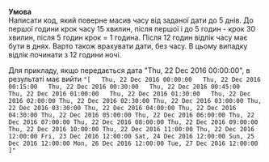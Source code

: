 **Умова**  
Написати код, який поверне масив часу від заданої дати до 5 днів. До першої години крок часу 15 хвилин, після першої і до 5 годин - крок 30 хвилин, після 5 годин крок = 1 година. Після 12 годин відлік часу має бути в днях. Варто також врахувати дати, без часу. В цьому випадку відлік починати з 12 години ночі.

Для прикладу, якщо передається дата "Thu, 22 Dec 2016 00:00:00", в результаті має вийти 
`"[  
Thu, 22 Dec 2016 00:00:00  
Thu, 22 Dec 2016 00:15:00  
Thu, 22 Dec 2016 00:30:00  
Thu, 22 Dec 2016 00:45:00  
Thu, 22 Dec 2016 01:00:00  
Thu, 22 Dec 2016 01:30:00  
Thu, 22 Dec 2016 02:00:00
Thu, 22 Dec 2016 02:30:00
Thu, 22 Dec 2016 03:00:00
Thu, 22 Dec 2016 03:30:00
Thu, 22 Dec 2016 04:00:00
Thu, 22 Dec 2016 04:30:00
Thu, 22 Dec 2016 05:00:00
Thu, 22 Dec 2016 06:00:00
Thu, 22 Dec 2016 07:00:00
Thu, 22 Dec 2016 08:00:00
Thu, 22 Dec 2016 09:00:00
Thu, 22 Dec 2016 10:00:00
Thu, 22 Dec 2016 11:00:00
Thu, 22 Dec 2016 12:00:00
Fri, 23 Dec 2016 12:00:00
Sat, 24 Dec 2016 12:00:00
Sun, 25 Dec 2016 12:00:00
Mon, 26 Dec 2016 12:00:00
Tue, 27 Dec 2016 12:00:00
]"`